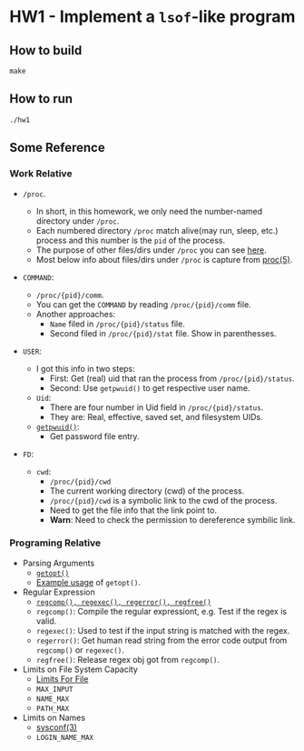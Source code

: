 # HW1 - Implement a `lsof`-like program

## How to build
```
make
```

## How to run
```
./hw1
```

## Some Reference
### Work Relative
* `/proc`.
    * In short, in this homework, we only need the number-named directory under `/proc`.
    * Each numbered directory `/proc` match alive(may run, sleep, etc.) process and this number is the `pid` of the process.
    * The purpose of other files/dirs under `/proc` you can see [here](https://tldp.org/LDP/Linux-Filesystem-Hierarchy/html/proc.html).
    * Most below info about files/dirs under `/proc` is capture from [proc(5)](https://man7.org/linux/man-pages/man5/procfs.5.html).
* `COMMAND`:
    * `/proc/{pid}/comm`.
    * You can get the `COMMAND` by reading `/proc/{pid}/comm` file.
    * Another approaches: 
        * `Name` filed in `/proc/{pid}/status` file.
        * Second filed in `/proc/{pid}/stat` file. Show in parenthesses. 
* `USER`:
    * I got this info in two steps:
        * First: Get (real) uid that ran the process from `/proc/{pid}/status`.
        * Second: Use `getpwuid()` to get respective user name.
    * `Uid`:
        * There are four number in Uid field in `/proc/{pid}/status`.
        * They are: Real, effective, saved set, and filesystem UIDs.
    * [`getpwuid()`](https://linux.die.net/man/3/getpwuid):
        * Get password file entry.

* `FD`:
    * `cwd`: 
        * `/proc/{pid}/cwd`
        * The current working directory (cwd) of the process.
        * `/proc/{pid}/cwd` is a symbolic link to the cwd of the process.
        * Need to get the file info that the link point to.
        * **Warn**: Need to check the permission to dereference symbilic link.

### Programing Relative
* Parsing Arguments
    * [`getopt()`](https://man7.org/linux/man-pages/man3/getopt.3.html)
    * [Example usage](https://www.gnu.org/software/libc/manual/html_node/Example-of-Getopt.html) of `getopt()`.
* Regular Expression
    * [`regcomp(), regexec(), regerror(), regfree()`](https://man7.org/linux/man-pages/man3/regex.3.html)
    * `regcomp()`: Compile the regular expressiont, e.g. Test if the regex is valid.
    * `regexec()`: Used to test if the input string is matched with the regex.
    * `regerror()`: Get human read string from the error code output from `regcomp()` or `regexec()`.
    * `regfree()`: Release regex obj got from `regcomp()`.
* Limits on File System Capacity
    * [Limits For File](https://www.gnu.org/software/libc/manual/html_node/Limits-for-Files.html)
    * `MAX_INPUT`
    * `NAME_MAX`
    * `PATH_MAX`
* Limits on Names
    * [sysconf(3)](https://man7.org/linux/man-pages/man3/sysconf.3.html)
    * `LOGIN_NAME_MAX`